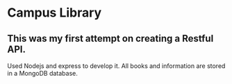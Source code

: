 # Campus Library
This was my first attempt on creating a Restful API. 
---
Used Nodejs and express to develop it. 
All books and information are stored in a MongoDB database.


